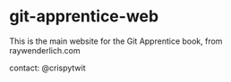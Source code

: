# git-apprentice-web

This is the main website for the Git Apprentice book, from raywenderlich.com

contact: @crispytwit
